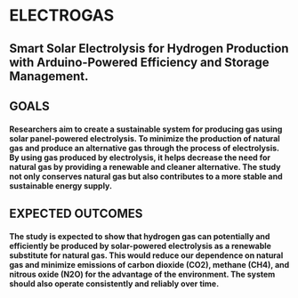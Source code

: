 # ELECTROGAS
## Smart Solar Electrolysis for Hydrogen Production with Arduino-Powered Efficiency and Storage Management.
<h2>
    GOALS
</h2>
<h4>
   Researchers aim to create a sustainable system for producing gas using solar panel-powered electrolysis. To minimize the production of natural gas and produce an alternative gas through the process of electrolysis. By using gas produced by electrolysis, it helps decrease the need for natural gas by providing a renewable and cleaner alternative. The study not only conserves natural gas but also contributes to a more stable and sustainable energy supply.
</h4>
<h2>
   EXPECTED OUTCOMES 
</h2>
<h4>
    The study is expected to show that hydrogen gas can potentially and efficiently be produced by solar-powered electrolysis as a renewable substitute for natural gas. This would reduce our dependence on natural gas and minimize emissions of carbon dioxide (CO2), methane (CH4), and nitrous oxide (N2O) for the advantage of the environment. The system should also operate consistently and reliably over time. 
</h4>